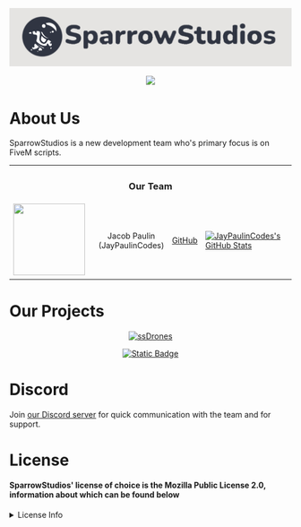 <p align="center">
    <img src="https://github.com/SparrowStudios/.github/raw/master/.github/assets/sparrowStudiosBanner.png">
</p>
<p align="center">
    <a href="https://discord.gg/FTYjcbkzFn" alt="Discord">
        <img src="https://img.shields.io/discord/1116847034863984730?label=Discord&logo=Discord" />
    </a>
</p>

# About Us
SparrowStudios is a new development team who's primary focus is on FiveM scripts.

<div align="center">
    <table>
        <th colspan="4"><h3>Our Team</h3></th>
        <tr>
            <td width="138">
                <img src="https://avatars.githubusercontent.com/u/56453471?v=4" height="128" width="128" />
            </td>
            <td>
                <div align="center">
                    Jacob Paulin 
                    <br> 
                    (JayPaulinCodes)
                </div>
            </td>
            <td>
                <div align="center">
                    <a href="https://github.com/JayPaulinCodes">GitHub</a>
                </div>
            </td>
            <td>
                <a href="https://github.com/JayPaulinCodes">
                    <img  alt="JayPaulinCodes's GitHub Stats" src="https://awesome-github-stats.azurewebsites.net/user-stats/JayPaulinCodes?cardType=github&preferLogin=true&Background=343434&Text=90DDFF" />
                </a>
            </td>
        </tr>
    </table>
</div>

# Our Projects

<p align="center">
    <a href="https://github.com/SparrowStudios/ssDrones">
        <img src="https://denvercoder1-github-readme-stats.vercel.app/api/pin/?username=SparrowStudios&repo=ssDrones&theme=radical&bg_color=343434&text_color=90DDFF&title_color=2F80ED" alt="ssDrones">
    </a>
</p>

<p align="center">
    <a href="https://github.com/orgs/SparrowStudios/repositories">
        <img alt="Static Badge" src="https://img.shields.io/badge/All%20Repos-All%20Repos?style=plastic&logo=github&labelColor=2962FF&color=2962FF&link=https%3A%2F%2Fgithub.com%2FSparrowStudios%3Ftab%3Drepositories&link=https%3A%2F%2Fgithub.com%2FSparrowStudios%3Ftab%3Drepositories">
    </a>
</p>


# Discord
Join [our Discord server](https://discord.gg/FTYjcbkzFn) for quick communication with the team and for support.

# License
#### SparrowStudios' license of choice is the Mozilla Public License 2.0, information about which can be found below
<details>
  <summary>License Info</summary>
This project uses the <b>Mozilla Public License 2.0</b>
<br>
Permissions of this weak copyleft license are conditioned on making available source code of licensed files and modifications of those files under the same license (or in certain cases, one of the GNU licenses). Copyright and license notices must be preserved. Contributors provide an express grant of patent rights. However, a larger work using the licensed work may be distributed under different terms and without source code for files added in the larger work.
<br>
<br>
The license can be read <a href="https://github.com/SparrowStudios/.github/blob/master/LICENSE">here</a>
<br>
<br>
The following table provides a breif overview of the license. Hovering each point will provide a more detailed description.

[permissions1]: ## "The licensed material and derivatives may be used for commercial purposes."
[permissions2]: ## "The licensed material may be distributed."
[permissions3]: ## "The licensed material may be modified."
[permissions4]: ## "This license provides an express grant of patent rights from contributors."
[permissions5]: ## "The licensed material may be used and modified in private."

[conditions1]: ## "Source code must be made available when the licensed material is distributed."
[conditions2]: ## "A copy of the license and copyright notice must be included with the licensed material."
[conditions3]: ## "Modifications must be released under the same license when distributing the licensed material. In some cases a similar or related license may be used."

[limitations1]: ## "This license includes a limitation of liability."
[limitations2]: ## "This license explicitly states that it does NOT grant trademark rights, even though licenses without such a statement probably do not grant any implicit trademark rights."
[limitations3]: ## "This license explicitly states that it does NOT provide any warranty."

| Permissions | Conditions | Limitations |
|---|---|---|
| [<img src="https://github.com/SparrowStudios/.github/raw/master/.github/assets/licenseSpriteGreen.png"> Commercial use][permissions1] <br> [<img src="https://github.com/SparrowStudios/.github/raw/master/.github/assets/licenseSpriteGreen.png"> Distribution][permissions2] <br> [<img src="https://github.com/SparrowStudios/.github/raw/master/.github/assets/licenseSpriteGreen.png"> Modification][permissions3] <br> [<img src="https://github.com/SparrowStudios/.github/raw/master/.github/assets/licenseSpriteGreen.png"> Patent use][permissions4] <br> [<img src="https://github.com/SparrowStudios/.github/raw/master/.github/assets/licenseSpriteGreen.png"> Private use][permissions5] | [<img src="https://github.com/SparrowStudios/.github/raw/master/.github/assets/licenseSpriteBlue.png"> Disclose source][conditions1] <br> [<img src="https://github.com/SparrowStudios/.github/raw/master/.github/assets/licenseSpriteBlue.png"> License and copyright notice][conditions3] <br> [<img src="https://github.com/SparrowStudios/.github/raw/master/.github/assets/licenseSpriteBlue.png"> Same license (file)][conditions2] | [<img src="https://github.com/SparrowStudios/.github/raw/master/.github/assets/licenseSpriteRed.png"> Liability][limitations1] <br> [<img src="https://github.com/SparrowStudios/.github/raw/master/.github/assets/licenseSpriteRed.png"> Trademark use][limitations2] <br> [<img src="https://github.com/SparrowStudios/.github/raw/master/.github/assets/licenseSpriteRed.png"> Warranty][limitations3] |

</details>
